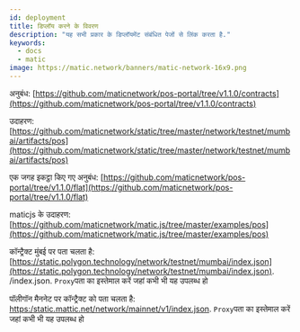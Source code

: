 ```yaml
---
id: deployment
title: डिप्लॉय करने के विवरण
description: "यह सभी प्रकार के डिप्लॉयमेंट संबंधित पेजों से लिंक करता है."
keywords:
  - docs
  - matic
image: https://matic.network/banners/matic-network-16x9.png
---
```


अनुबंध: [https://github.com/maticnetwork/pos-portal/tree/v1.1.0/contracts](https://github.com/maticnetwork/pos-portal/tree/v1.1.0/contracts)

उदाहरण: [https://github.com/maticnetwork/static/tree/master/network/testnet/mumbai/artifacts/pos](https://github.com/maticnetwork/static/tree/master/network/testnet/mumbai/artifacts/pos)

एक जगह इकट्ठा किए गए अनुबंध: [https://github.com/maticnetwork/pos-portal/tree/v1.1.0/flat](https://github.com/maticnetwork/pos-portal/tree/v1.1.0/flat)

maticjs के उदाहरण: [https://github.com/maticnetwork/matic.js/tree/master/examples/pos](https://github.com/maticnetwork/matic.js/tree/master/examples/pos)

कॉन्ट्रैक्ट मुंबई पर पता चलता है: [https://static.polygon.technology/network/testnet/mumbai/index.json](https://static.polygon.technology/network/testnet/mumbai/index.json). /index.json. `Proxy`पता का इस्तेमाल करें जहां कभी भी यह उपलब्ध हो

पॉलीगॉन मैननेट पर कॉन्ट्रैक्ट को पता चलता है: [https:/static.mattic.net/network/mainnet/v1/index.json](https://static.polygon.technology/network/mainnet/v1/index.json). `Proxy`पता का इस्तेमाल करें जहां कभी भी यह उपलब्ध हो
